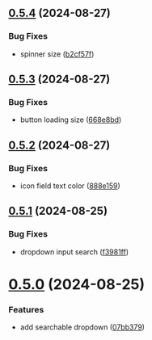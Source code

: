 ## [0.5.4](https://github.com/elevz/elevz-ui/compare/v0.5.3...v0.5.4) (2024-08-27)


### Bug Fixes

* spinner size ([b2cf57f](https://github.com/elevz/elevz-ui/commit/b2cf57f572b164436f9a5993c862d9779d79dd52))



## [0.5.3](https://github.com/elevz/elevz-ui/compare/v0.5.2...v0.5.3) (2024-08-27)


### Bug Fixes

* button loading size ([668e8bd](https://github.com/elevz/elevz-ui/commit/668e8bd5f4224dd7cfc96f741e62b91bee7fd848))



## [0.5.2](https://github.com/elevz/elevz-ui/compare/v0.5.1...v0.5.2) (2024-08-27)


### Bug Fixes

* icon field text color ([888e159](https://github.com/elevz/elevz-ui/commit/888e159aa7d8736f4e01cdad1fc41f35f9949762))



## [0.5.1](https://github.com/elevz/elevz-ui/compare/v0.5.0...v0.5.1) (2024-08-25)


### Bug Fixes

* dropdown input search ([f3981ff](https://github.com/elevz/elevz-ui/commit/f3981ff7486539ee0b9afebbdea86b6aa4c7f38c))



# [0.5.0](https://github.com/elevz/elevz-ui/compare/v0.4.1...v0.5.0) (2024-08-25)


### Features

* add searchable dropdown ([07bb379](https://github.com/elevz/elevz-ui/commit/07bb379ca69bed38ad611937c635cf13ff862522))



